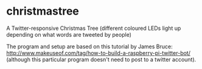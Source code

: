 # christmastree
A Twitter-responsive Christmas Tree (different coloured LEDs light up depending on what words are tweeted by people)

The program and setup are based on this tutorial by James Bruce: http://www.makeuseof.com/tag/how-to-build-a-raspberry-pi-twitter-bot/  
(although this particular program doesn't need to post to a twitter account).
